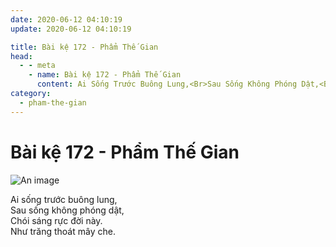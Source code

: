 ```yaml
---
date: 2020-06-12 04:10:19
update: 2020-06-12 04:10:19

title: Bài kệ 172 - Phẩm Thế Gian
head:
  - - meta
    - name: Bài kệ 172 - Phẩm Thế Gian
      content: Ai Sống Trước Buông Lung,<Br>Sau Sống Không Phóng Dật,<Br>Chói Sáng Rực Đời Này.<Br>Như Trăng Thoát Mây Che.<Br>
category:
  - pham-the-gian
---
```


# Bài kệ 172 - Phẩm Thế Gian

![An image](/img/pham-the-gian/pham-the-gian-172.jpg)

Ai sống trước buông lung,<br>Sau sống không phóng dật,<br>Chói sáng rực đời này.<br>Như trăng thoát mây che.<br>
